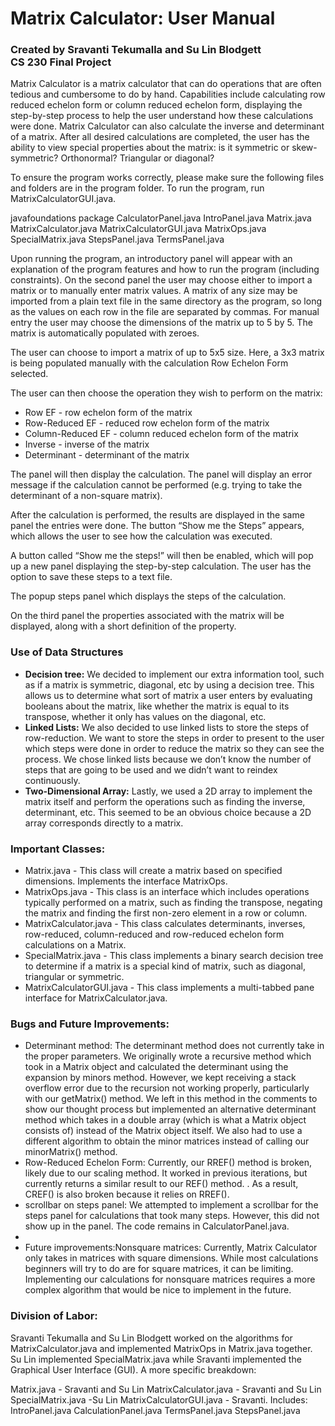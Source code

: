 <h1>Matrix Calculator: User Manual </h1>
<h3>Created by Sravanti Tekumalla and Su Lin Blodgett<br> 
CS 230 Final Project</h3>

Matrix Calculator is a matrix calculator that can do operations that are often tedious and cumbersome to do by hand. Capabilities include calculating row reduced echelon form or column reduced echelon form, displaying the step-by-step process to help the user understand how these calculations were done. Matrix Calculator can also calculate the inverse and determinant of a matrix. After all desired calculations are completed, the user has the ability to view special properties about the matrix: is it symmetric or skew-symmetric? Orthonormal? Triangular or diagonal?

To ensure the program works correctly, please make sure the following files and folders are in the program folder. To run the program, run MatrixCalculatorGUI.java.

javafoundations package
CalculatorPanel.java
IntroPanel.java
Matrix.java
MatrixCalculator.java
MatrixCalculatorGUI.java
MatrixOps.java
SpecialMatrix.java
StepsPanel.java
TermsPanel.java

Upon running the program, an introductory panel will appear with an explanation of the program features and how to run the program (including constraints).
On the second panel the user may choose either to import a matrix or to manually enter matrix values. A matrix of any size may be imported from a plain text file in the same directory as the program, so long as the values on each row in the file are separated by commas. For manual entry the user may choose the dimensions of the matrix up to 5 by 5. The matrix is automatically populated with zeroes.

The user can choose to import a matrix of up to 5x5 size. Here, a 3x3 matrix is being populated manually with the calculation Row Echelon Form selected.

The user can then choose the operation they wish to perform on the matrix:<ul>

<li>Row EF - row echelon form of the matrix
</li><li>Row-Reduced EF - reduced row echelon form of the matrix
</li><li>Column-Reduced EF - column reduced echelon form of the matrix
</li><li>Inverse - inverse of the matrix
</li><li>Determinant - determinant of the matrix
</li></ul>


The panel will then display the calculation. The panel will display an error message if the calculation cannot be performed (e.g. trying to take the determinant of a non-square matrix).

After the calculation is performed, the results are displayed in the same panel the entries were done. The button “Show me the Steps” appears, which allows the user to see how the calculation was executed. 

A button called “Show me the steps!” will then be enabled, which will pop up a new panel displaying the step-by-step calculation. The user has the option to save these steps to a text file.

The popup steps panel which displays the steps of the calculation. 

On the third panel the properties associated with the matrix will be displayed, along with a short definition of the property.


<h3>Use of Data Structures</h3><ul>
<li><b>Decision tree:</b> We decided to implement our extra information tool, such as if a matrix is symmetric, diagonal, etc by using a decision tree. This allows us to determine what sort of matrix a user enters by evaluating booleans about the matrix, like whether the matrix is equal to its transpose, whether it only has values on the diagonal, etc. 
</li><li><b>Linked Lists:</b> We also decided to use linked lists to store the steps of row-reduction. We want to store the steps in order to present to the user which steps were done in order to reduce the matrix so they can see the process. We chose linked lists because we don’t know the number of steps that are going to be used and we didn’t want to reindex continuously. 
</li><li><b>Two-Dimensional Array:</b> Lastly, we used a 2D array to implement the matrix itself and perform the operations such as finding the inverse, determinant, etc. This seemed to be an obvious choice because a 2D array corresponds directly to a matrix.
</li></ul>

<h3>Important Classes: </h3><ul>
<li>Matrix.java - This class will create a matrix based on specified dimensions. Implements the interface MatrixOps.
</li><li>MatrixOps.java - This class is an interface which includes operations typically performed on a matrix, such as finding the transpose, negating the matrix and finding the first non-zero element in a row or column. 
</li><li>MatrixCalculator.java - This class calculates determinants, inverses, row-reduced, column-reduced and row-reduced echelon form calculations on a Matrix. 
</li><li>SpecialMatrix.java - This class implements a binary search decision tree to determine if a matrix is a special kind of matrix, such as diagonal, triangular or symmetric. 
</li><li>MatrixCalculatorGUI.java - This class implements a multi-tabbed pane interface for MatrixCalculator.java. 
</ul>

<h3>Bugs and Future Improvements:</h3><ul>
<li>Determinant method: The determinant method does not currently take in the proper parameters. We originally wrote a recursive method which took in a Matrix object and calculated the determinant using the expansion by minors method. However, we kept receiving a stack overflow error due to the recursion not working properly, particularly with our getMatrix() method. We left in this method in the comments to show our thought process but implemented an alternative determinant method which takes in a double array (which is what a Matrix object consists of) instead of the  Matrix object itself. We also had to use a different algorithm to obtain the minor matrices instead of calling our minorMatrix() method. 
</li><li>Row-Reduced Echelon Form: Currently, our RREF() method is broken, likely due to our scaling method. It worked in previous iterations, but currently returns a similar result to our REF() method. . As a result, CREF() is also broken because it relies on RREF().
</li><li>scrollbar on steps panel: We attempted to implement a scrollbar for the steps panel for calculations that took many steps. However, this did not show up in the panel. The code remains in CalculatorPanel.java. 
<li><li>Future improvements:Nonsquare matrices: Currently, Matrix Calculator only takes in matrices with square dimensions. While most calculations beginners will try to do are for square matrices, it can be limiting. Implementing our calculations for nonsquare matrices requires a more complex algorithm that would be nice to implement in the future. 
</li></ul>

<h3>Division of Labor:</h3>
Sravanti Tekumalla and Su Lin Blodgett worked on the algorithms for MatrixCalculator.java and implemented MatrixOps in Matrix.java together. Su Lin implemented SpecialMatrix.java while Sravanti implemented the Graphical User Interface (GUI). A more specific breakdown:

Matrix.java - Sravanti and Su Lin
MatrixCalculator.java - Sravanti and Su Lin
SpecialMatrix.java -Su Lin
MatrixCalculatorGUI.java - Sravanti. Includes: 
IntroPanel.java 
CalculationPanel.java 
TermsPanel.java 
StepsPanel.java

